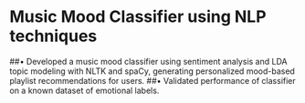# Music Mood Classifier using NLP techniques

##•	Developed a music mood classifier using sentiment analysis and LDA topic modeling with NLTK and spaCy, generating personalized mood-based playlist recommendations for users.
##•	Validated performance of classifier on a known dataset of emotional labels.

